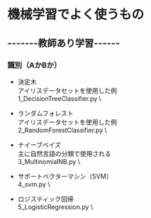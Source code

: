 # 機械学習でよく使うもの

## -------教師あり学習------

### 識別（AかBか）
- 決定木 \
アイリスデータセットを使用した例 \
    1_DecisionTreeClassifier.py \
    

- ランダムフォレスト \
アイリスデータセットを使用した例 \
    2_RandomForestClassifier.py \

- ナイーブベイズ \
    主に自然言語の分類で使用される \
    3_MultinomialNB.py \

- サポートベクターマシン（SVM） \
    4_svm.py \

- ロジスティック回帰 \
    5_LogisticRegression.py \




